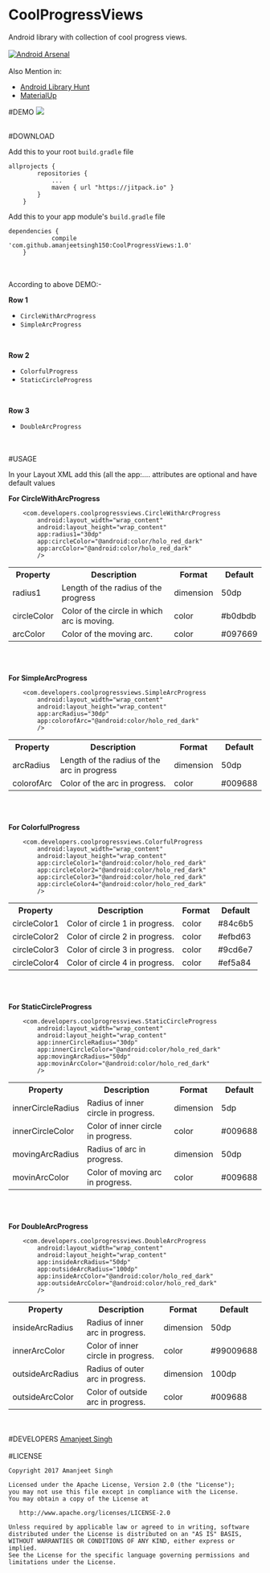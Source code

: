 # CoolProgressViews
Android library with collection of cool progress views.
<br><br>
[![Android Arsenal](https://img.shields.io/badge/Android%20Arsenal-CoolProgressViews-brightgreen.svg?style=flat)](https://android-arsenal.com/details/1/5397)
<br><br>Also Mention in: 
<ul>
    <li><a href="https://android.libhunt.com/project/coolprogressviews">Android Library Hunt</a></li>
    <li><a href="https://material.uplabs.com/posts/coolprogressviews">MaterialUp</a></li>
</ul>
#DEMO
<img src="https://cloud.githubusercontent.com/assets/12881364/23580783/04e3ba40-012e-11e7-9580-f65891f222aa.gif"><br><br>

#DOWNLOAD
<p>Add this to your root <code>build.gradle</code> file</p>

<pre><code>allprojects {
        repositories {
            ...
            maven { url "https://jitpack.io" }
        }
    }
</code></pre>

<p>Add this to your app module's <code>build.gradle</code> file</p>

<pre><code>dependencies {
            compile 'com.github.amanjeetsingh150:CoolProgressViews:1.0'
    }
</code></pre>
<br><br>
According to above DEMO:-
<br><p><strong>Row 1</strong></p>
<ul>
<li><code>CircleWithArcProgress</code></li>
<li><code>SimpleArcProgress</code></li>
</ul>
<br><p><strong>Row 2</strong></p>
<ul>
<li><code>ColorfulProgress</code></li>
<li><code>StaticCircleProgress</code></li>
</ul>
<br><p><strong>Row 3</strong></p>
<ul>
<li><code>DoubleArcProgress</code></li>
</ul>
<br><br>
#USAGE
<p>In your Layout XML add this (all the app:.... attributes are optional and have default values
<p><b>For CircleWithArcProgress</b></p>
<pre><code>    &lt;com.developers.coolprogressviews.CircleWithArcProgress
        android:layout_width="wrap_content"
        android:layout_height="wrap_content"
        app:radius1="30dp"
        app:circleColor="@android:color/holo_red_dark"
        app:arcColor="@android:color/holo_red_dark"
        /&gt;
</code></pre>
<table>
<tr>
<th>Property</th>
<th>Description</th>
<th>Format</th>
<th>Default</th>
</tr>
<tr>
<td>radius1</td>
<td>Length of the radius of the progress</td>
<td>dimension</td>
<td>50dp</td>
</tr>
<tr>
<td>circleColor</td>
<td>Color of the circle in which arc is moving.</td>
<td>color</td>
<td>#b0dbdb</td>
</tr>
<tr>
<td>arcColor</td>
<td>Color of the moving arc.</td>
<td>color</td>
<td>#097669</td>
</tr>
</table>
<br><br>

<p><b>For SimpleArcProgress</b></p>
<pre><code>    &lt;com.developers.coolprogressviews.SimpleArcProgress
        android:layout_width="wrap_content"
        android:layout_height="wrap_content"
        app:arcRadius="30dp"
        app:colorofArc="@android:color/holo_red_dark"
        /&gt;
</code></pre>
<table>
<tr>
<th>Property</th>
<th>Description</th>
<th>Format</th>
<th>Default</th>
</tr>
<tr>
<td>arcRadius</td>
<td>Length of the radius of the arc in progress</td>
<td>dimension</td>
<td>50dp</td>
</tr>
<tr>
<td>colorofArc</td>
<td>Color of the arc in progress.</td>
<td>color</td>
<td>#009688</td>
</tr>
</table>
<br><br>

<p><b>For ColorfulProgress</b></p>
<pre><code>    &lt;com.developers.coolprogressviews.ColorfulProgress
        android:layout_width="wrap_content"
        android:layout_height="wrap_content"
        app:circleColor1="@android:color/holo_red_dark"
        app:circleColor2="@android:color/holo_red_dark"
        app:circleColor3="@android:color/holo_red_dark"
        app:circleColor4="@android:color/holo_red_dark"
        /&gt;
</code></pre>
<table>
<tr>
<th>Property</th>
<th>Description</th>
<th>Format</th>
<th>Default</th>
</tr>
<tr>
<td>circleColor1</td>
<td>Color of circle 1 in progress.</td>
<td>color</td>
<td>#84c6b5</td>
</tr>
<tr>
<td>circleColor2</td>
<td>Color of circle 2 in progress.</td>
<td>color</td>
<td>#efbd63</td>
</tr>
<tr>
<td>circleColor3</td>
<td>Color of circle 3 in progress.</td>
<td>color</td>
<td>#9cd6e7</td>
</tr>
<tr>
<td>circleColor4</td>
<td>Color of circle 4 in progress.</td>
<td>color</td>
<td>#ef5a84</td>
</tr>
</table>
<br><br>


<p><b>For StaticCircleProgress</b></p>
<pre><code>    &lt;com.developers.coolprogressviews.StaticCircleProgress
        android:layout_width="wrap_content"
        android:layout_height="wrap_content"
        app:innerCircleRadius="30dp"
        app:innerCircleColor="@android:color/holo_red_dark"
        app:movingArcRadius="50dp"
        app:movinArcColor="@android:color/holo_red_dark"
        /&gt;
</code></pre>
<table>
<tr>
<th>Property</th>
<th>Description</th>
<th>Format</th>
<th>Default</th>
</tr>
<tr>
<td>innerCircleRadius</td>
<td>Radius of inner circle in progress.</td>
<td>dimension</td>
<td>5dp</td>
</tr>
<tr>
<td>innerCircleColor</td>
<td>Color of inner circle in progress.</td>
<td>color</td>
<td>#009688</td>
</tr>
<tr>
<td>movingArcRadius</td>
<td>Radius of arc in progress.</td>
<td>dimension</td>
<td>50dp</td>
</tr>
<tr>
<td>movinArcColor</td>
<td>Color of moving arc in progress.</td>
<td>color</td>
<td>#009688</td>
</tr>
</table>
<br><br>


<p><b>For DoubleArcProgress</b></p>
<pre><code>    &lt;com.developers.coolprogressviews.DoubleArcProgress
        android:layout_width="wrap_content"
        android:layout_height="wrap_content"
        app:insideArcRadius="50dp"
        app:outsideArcRadius="100dp"
        app:insideArcColor="@android:color/holo_red_dark"
        app:outsideArcColor="@android:color/holo_red_dark"
        /&gt;
</code></pre>
<table>
<tr>
<th>Property</th>
<th>Description</th>
<th>Format</th>
<th>Default</th>
</tr>
<tr>
<td>insideArcRadius</td>
<td>Radius of inner arc in progress.</td>
<td>dimension</td>
<td>50dp</td>
</tr>
<tr>
<td>innerArcColor</td>
<td>Color of inner circle in progress.</td>
<td>color</td>
<td>#99009688</td>
</tr>
<tr>
<td>outsideArcRadius</td>
<td>Radius of outer arc in progress.</td>
<td>dimension</td>
<td>100dp</td>
</tr>
<tr>
<td>outsideArcColor</td>
<td>Color of outside arc in progress.</td>
<td>color</td>
<td>#009688</td>
</tr>
</table>

<br><br>
#DEVELOPERS
<a href="https://github.com/amanjeetsingh150">Amanjeet Singh</a>
<br><br>
#LICENSE
<br>
<pre><code>Copyright 2017 Amanjeet Singh

Licensed under the Apache License, Version 2.0 (the "License");
you may not use this file except in compliance with the License.
You may obtain a copy of the License at

   http://www.apache.org/licenses/LICENSE-2.0

Unless required by applicable law or agreed to in writing, software
distributed under the License is distributed on an "AS IS" BASIS,
WITHOUT WARRANTIES OR CONDITIONS OF ANY KIND, either express or implied.
See the License for the specific language governing permissions and
limitations under the License.

</code></pre>
